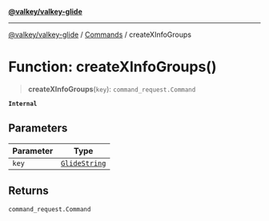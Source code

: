 [**@valkey/valkey-glide**](../../README.md)

***

[@valkey/valkey-glide](../../modules.md) / [Commands](../README.md) / createXInfoGroups

# Function: createXInfoGroups()

> **createXInfoGroups**(`key`): `command_request.Command`

**`Internal`**

## Parameters

| Parameter | Type |
| ------ | ------ |
| `key` | [`GlideString`](../../BaseClient/type-aliases/GlideString.md) |

## Returns

`command_request.Command`
